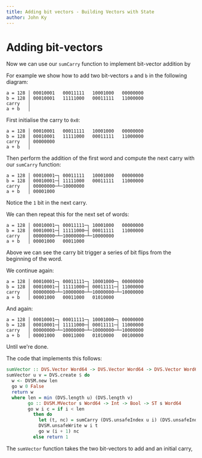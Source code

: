 ```yaml
---
title: Adding bit vectors - Building Vectors with State
author: John Ky
---
```


# Adding bit-vectors

Now we can use our `sumCarry` function to implement bit-vector
addition by 

For example we show how to add two bit-vectors `a` and `b` in the following
diagram:

```text
a = 128 │ 00010001   00011111   10001000   00000000
b = 128 │ 00010001   11111000   00011111   11000000
carry   │ 
a + b   │ 
```

First initialise the carry to `0x0`:

```text
a = 128 │ 00010001   00011111   10001000   00000000
b = 128 │ 00010001   11111000   00011111   11000000
carry   │ 00000000
a + b   │ 
```

Then perform the addition of the first word and compute
the next carry with our `sumCarry` function:

```text
a = 128 │ 00010001─┐ 00011111   10001000   00000000
b = 128 │ 00010001─┤ 11111000   00011111   11000000
carry   │ 00000000─┴─10000000
a + b   │ 00001000
```

Notice the `1` bit in the next carry.

We can then repeat this for the next set of words:

```text
a = 128 │ 00010001─┐ 00011111─┐ 10001000   00000000
b = 128 │ 00010001─┤ 11111000─┤ 00011111   11000000
carry   │ 00000000─┴─10000000─┴─10000000
a + b   │ 00001000   00011000
```

Above we can see the carry bit trigger a series of
bit flips from the beginning of the word.

We continue again:

```text
a = 128 │ 00010001─┐ 00011111─┐ 10001000─┐ 00000000
b = 128 │ 00010001─┤ 11111000─┤ 00011111─┤ 11000000
carry   │ 00000000─┴─10000000─┴─10000000─┴─10000000
a + b   │ 00001000   00011000   01010000
```

And again:

```text
a = 128 │ 00010001─┐ 00011111─┐ 10001000─┐ 00000000
b = 128 │ 00010001─┤ 11111000─┤ 00011111─┤ 11000000
carry   │ 00000000─┴─10000000─┴─10000000─┴─10000000
a + b   │ 00001000   00011000   01010000   00100000
```

Until we're done.

The code that implements this follows:

```haskell
sumVector :: DVS.Vector Word64 -> DVS.Vector Word64 -> DVS.Vector Word64
sumVector u v = DVS.create $ do
  w <- DVSM.new len
  go w 0 False
  return w
  where len = min (DVS.length u) (DVS.length v)
        go :: DVSM.MVector s Word64 -> Int -> Bool -> ST s Word64
        go w i c = if i < len
          then do
            let (t, nc) = sumCarry (DVS.unsafeIndex u i) (DVS.unsafeIndex v i) c
            DVSM.unsafeWrite w i t
            go w (i + 1) nc
          else return 1
```

The `sumVector` function takes the two bit-vectors to add and an initial carry,

